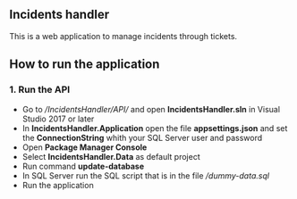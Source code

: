 ## Incidents handler
This is a web application to manage incidents through tickets.

## How to run the application

### 1. Run the API

- Go to */IncidentsHandler/API/* and open **IncidentsHandler.sln** in Visual Studio 2017 or later
- In **IncidentsHandler.Application** open the file **appsettings.json** and set the **ConnectionString** whith your SQL Server user and password
- Open **Package Manager Console**
- Select **IncidentsHandler.Data** as default project
- Run command **update-database**
- In SQL Server run the SQL script that is in the file */dummy-data.sql*
- Run the application
